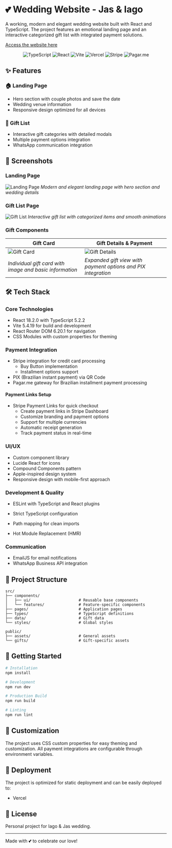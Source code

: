 # 💕 Wedding Website - Jas & Iago

A working, modern and elegant wedding website built with React and TypeScript. The project features an emotional landing page and an interactive categorized gift list with integrated payment solutions.

[Access the website here](https://casamento-jas-e-iago.com)

<div align="center">
  <img src="https://img.shields.io/badge/TypeScript-007ACC?style=for-the-badge&logo=typescript&logoColor=white" alt="TypeScript" />
  <img src="https://img.shields.io/badge/React-20232A?style=for-the-badge&logo=react&logoColor=61DAFB" alt="React" />
  <img src="https://img.shields.io/badge/Vite-646CFF?style=for-the-badge&logo=vite&logoColor=white" alt="Vite" />
  <img src="https://img.shields.io/badge/Vercel-000000?style=for-the-badge&logo=vercel&logoColor=white" alt="Vercel" />
  <img src="https://img.shields.io/badge/Stripe-626CD9?style=for-the-badge&logo=stripe&logoColor=white" alt="Stripe" />
  <img src="https://img.shields.io/badge/Pagar.me-32a852?style=for-the-badge&logo=pagarme&logoColor=green" alt="Pagar.me" />
</div>

## ✨ Features

### 🏠 Landing Page

- Hero section with couple photos and save the date
- Wedding venue information
- Responsive design optimized for all devices

### 🎁 Gift List

- Interactive gift categories with detailed modals
- Multiple payment options integration
- WhatsApp communication integration

## 📸 Screenshots

### Landing Page

![Landing Page](docs/screenshots/landing-page.png)
_Modern and elegant landing page with hero section and wedding details_

### Gift List Page

![Gift List](docs/screenshots/gift-list.png)
_Interactive gift list with categorized items and smooth animations_

### Gift Components

| Gift Card                                               | Gift Details & Payment                                        |
| ------------------------------------------------------- | ------------------------------------------------------------- |
| ![Gift Card](docs/screenshots/gift-card.png)            | ![Gift Details](docs/screenshots/gift-details.png)            |
| _Individual gift card with image and basic information_ | _Expanded gift view with payment options and PIX integration_ |

## 🛠️ Tech Stack

### Core Technologies

- React 18.2.0 with TypeScript 5.2.2
- Vite 5.4.19 for build and development
- React Router DOM 6.20.1 for navigation
- CSS Modules with custom properties for theming

### Payment Integration

- Stripe integration for credit card processing
  - Buy Button implementation
  - Installment options support
- PIX (Brazilian instant payment) via QR Code
- Pagar.me gateway for Brazilian installment payment processing

#### Payment Links Setup

- Stripe Payment Links for quick checkout
  - Create payment links in Stripe Dashboard
  - Customize branding and payment options
  - Support for multiple currencies
  - Automatic receipt generation
  - Track payment status in real-time

### UI/UX

- Custom component library
- Lucide React for icons
- Compound Components pattern
- Apple-inspired design system
- Responsive design with mobile-first approach

### Development & Quality

- ESLint with TypeScript and React plugins
- Strict TypeScript configuration

- Path mapping for clean imports
- Hot Module Replacement (HMR)

### Communication

- EmailJS for email notifications
- WhatsApp Business API integration

## 📁 Project Structure

```
src/
├── components/
│   ├── ui/                     # Reusable base components
│   └── features/               # Feature-specific components
├── pages/                      # Application pages
├── types/                      # TypeScript definitions
├── data/                       # Gift data
└── styles/                     # Global styles

public/
├── assets/                     # General assets
└── gifts/                      # Gift-specific assets
```

## 🚀 Getting Started

```bash
# Installation
npm install

# Development
npm run dev

# Production Build
npm run build

# Linting
npm run lint
```

## 🎨 Customization

The project uses CSS custom properties for easy theming and customization. All payment integrations are configurable through environment variables.

## 🚀 Deployment

The project is optimized for static deployment and can be easily deployed to:

- Vercel

## 📄 License

Personal project for Iago & Jas wedding.

---

Made with 💕 to celebrate our love!
